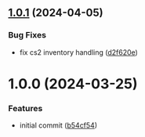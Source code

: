 ## [1.0.1](https://github.com/Luc4sguilherme/steam-inventory/compare/v1.0.0...v1.0.1) (2024-04-05)


### Bug Fixes

* fix cs2 inventory handling ([d2f620e](https://github.com/Luc4sguilherme/steam-inventory/commit/d2f620e3041bb3867beb7a315cd5f79df011a458))

# 1.0.0 (2024-03-25)


### Features

* initial commit ([b54cf54](https://github.com/Luc4sguilherme/steam-inventory/commit/b54cf54027bf4aed7969136f1db1227742858d34))
